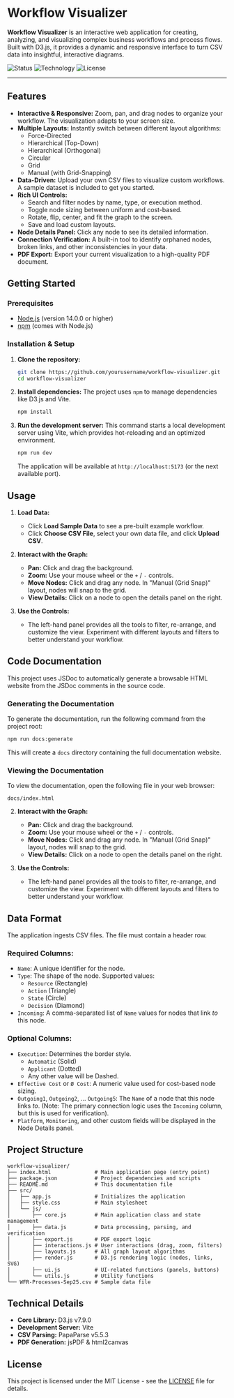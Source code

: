 # Workflow Visualizer

**Workflow Visualizer** is an interactive web application for creating, analyzing, and visualizing complex business workflows and process flows. Built with D3.js, it provides a dynamic and responsive interface to turn CSV data into insightful, interactive diagrams.

![Status](https://img.shields.io/badge/Status-Production%20Ready-green)
![Technology](https://img.shields.io/badge/Tech-D3.js%20%7C%20Vite%20%7C%20JavaScript-blue)
![License](https://img.shields.io/badge/License-MIT-blue.svg)

---

## Features

-   **Interactive & Responsive:** Zoom, pan, and drag nodes to organize your workflow. The visualization adapts to your screen size.
-   **Multiple Layouts:** Instantly switch between different layout algorithms:
    -   Force-Directed
    -   Hierarchical (Top-Down)
    -   Hierarchical (Orthogonal)
    -   Circular
    -   Grid
    -   Manual (with Grid-Snapping)
-   **Data-Driven:** Upload your own CSV files to visualize custom workflows. A sample dataset is included to get you started.
-   **Rich UI Controls:**
    -   Search and filter nodes by name, type, or execution method.
    -   Toggle node sizing between uniform and cost-based.
    -   Rotate, flip, center, and fit the graph to the screen.
    -   Save and load custom layouts.
-   **Node Details Panel:** Click any node to see its detailed information.
-   **Connection Verification:** A built-in tool to identify orphaned nodes, broken links, and other inconsistencies in your data.
-   **PDF Export:** Export your current visualization to a high-quality PDF document.

## Getting Started

### Prerequisites

-   [Node.js](https://nodejs.org/) (version 14.0.0 or higher)
-   [npm](https://www.npmjs.com/) (comes with Node.js)

### Installation & Setup

1.  **Clone the repository:**
    ```bash
    git clone https://github.com/yourusername/workflow-visualizer.git
    cd workflow-visualizer
    ```

2.  **Install dependencies:**
    The project uses `npm` to manage dependencies like D3.js and Vite.
    ```bash
    npm install
    ```

3.  **Run the development server:**
    This command starts a local development server using Vite, which provides hot-reloading and an optimized environment.
    ```bash
    npm run dev
    ```
    The application will be available at `http://localhost:5173` (or the next available port).

## Usage

1.  **Load Data:**
    -   Click **Load Sample Data** to see a pre-built example workflow.
    -   Click **Choose CSV File**, select your own data file, and click **Upload CSV**.

2.  **Interact with the Graph:**
    -   **Pan:** Click and drag the background.
    -   **Zoom:** Use your mouse wheel or the `+` / `-` controls.
    -   **Move Nodes:** Click and drag any node. In "Manual (Grid Snap)" layout, nodes will snap to the grid.
    -   **View Details:** Click on a node to open the details panel on the right.

3.  **Use the Controls:**
    -   The left-hand panel provides all the tools to filter, re-arrange, and customize the view. Experiment with different layouts and filters to better understand your workflow.

## Code Documentation

This project uses JSDoc to automatically generate a browsable HTML website from the JSDoc comments in the source code.

### Generating the Documentation

To generate the documentation, run the following command from the project root:

```bash
npm run docs:generate
```

This will create a `docs` directory containing the full documentation website.

### Viewing the Documentation

To view the documentation, open the following file in your web browser:

```
docs/index.html
```

2.  **Interact with the Graph:**
    -   **Pan:** Click and drag the background.
    -   **Zoom:** Use your mouse wheel or the `+` / `-` controls.
    -   **Move Nodes:** Click and drag any node. In "Manual (Grid Snap)" layout, nodes will snap to the grid.
    -   **View Details:** Click on a node to open the details panel on the right.

3.  **Use the Controls:**
    -   The left-hand panel provides all the tools to filter, re-arrange, and customize the view. Experiment with different layouts and filters to better understand your workflow.

## Data Format

The application ingests CSV files. The file must contain a header row.

### Required Columns:

-   `Name`: A unique identifier for the node.
-   `Type`: The shape of the node. Supported values:
    -   `Resource` (Rectangle)
    -   `Action` (Triangle)
    -   `State` (Circle)
    -   `Decision` (Diamond)
-   `Incoming`: A comma-separated list of `Name` values for nodes that link *to* this node.

### Optional Columns:

-   `Execution`: Determines the border style.
    -   `Automatic` (Solid)
    -   `Applicant` (Dotted)
    -   Any other value will be Dashed.
-   `Effective Cost` or `Ø Cost`: A numeric value used for cost-based node sizing.
-   `Outgoing1`, `Outgoing2`, ... `Outgoing5`: The `Name` of a node that this node links *to*. (Note: The primary connection logic uses the `Incoming` column, but this is used for verification).
-   `Platform`, `Monitoring`, and other custom fields will be displayed in the Node Details panel.

## Project Structure

```
workflow-visualizer/
├── index.html              # Main application page (entry point)
├── package.json            # Project dependencies and scripts
├── README.md               # This documentation file
├── src/
│   ├── app.js              # Initializes the application
│   ├── style.css           # Main stylesheet
│   └── js/
│       ├── core.js         # Main application class and state management
│       ├── data.js         # Data processing, parsing, and verification
│       ├── export.js       # PDF export logic
│       ├── interactions.js # User interactions (drag, zoom, filters)
│       ├── layouts.js      # All graph layout algorithms
│       ├── render.js       # D3.js rendering logic (nodes, links, SVG)
│       ├── ui.js           # UI-related functions (panels, buttons)
│       └── utils.js        # Utility functions
└── WFR-Processes-Sep25.csv # Sample data file
```

## Technical Details

-   **Core Library:** D3.js v7.9.0
-   **Development Server:** Vite
-   **CSV Parsing:** PapaParse v5.5.3
-   **PDF Generation:** jsPDF & html2canvas

## License

This project is licensed under the MIT License - see the [LICENSE](LICENSE) file for details.
